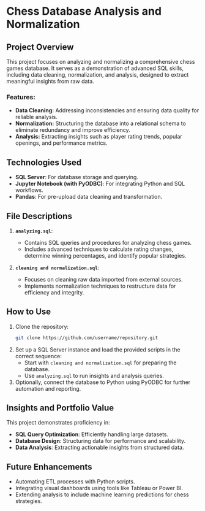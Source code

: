 # Chess Database Analysis and Normalization

## Project Overview

This project focuses on analyzing and normalizing a comprehensive chess games database. It serves as a demonstration of advanced SQL skills, including data cleaning, normalization, and analysis, designed to extract meaningful insights from raw data. 

### Features:
- **Data Cleaning:** Addressing inconsistencies and ensuring data quality for reliable analysis.
- **Normalization:** Structuring the database into a relational schema to eliminate redundancy and improve efficiency.
- **Analysis:** Extracting insights such as player rating trends, popular openings, and performance metrics.

## Technologies Used

- **SQL Server**: For database storage and querying.
- **Jupyter Notebook (with PyODBC)**: For integrating Python and SQL workflows.
- **Pandas**: For pre-upload data cleaning and transformation.

## File Descriptions

1. **`analyzing.sql`**:
   - Contains SQL queries and procedures for analyzing chess games.
   - Includes advanced techniques to calculate rating changes, determine winning percentages, and identify popular strategies.

2. **`cleaning and normalization.sql`**:
   - Focuses on cleaning raw data imported from external sources.
   - Implements normalization techniques to restructure data for efficiency and integrity.

## How to Use

1. Clone the repository:
   ```bash
   git clone https://github.com/username/repository.git
   ```
2. Set up a SQL Server instance and load the provided scripts in the correct sequence:
   - Start with `cleaning and normalization.sql` for preparing the database.
   - Use `analyzing.sql` to run insights and analysis queries.
3. Optionally, connect the database to Python using PyODBC for further automation and reporting.

## Insights and Portfolio Value

This project demonstrates proficiency in:
- **SQL Query Optimization**: Efficiently handling large datasets.
- **Database Design**: Structuring data for performance and scalability.
- **Data Analysis**: Extracting actionable insights from structured data.

## Future Enhancements

- Automating ETL processes with Python scripts.
- Integrating visual dashboards using tools like Tableau or Power BI.
- Extending analysis to include machine learning predictions for chess strategies.

